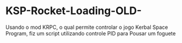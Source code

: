 # KSP-Rocket-Loading-OLD-
Usando o mod KRPC, o qual permite controlar o jogo Kerbal Space Program, fiz um script utilizando controle PID para Pousar um foguete
